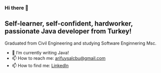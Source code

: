 ### Hi there 👋

Self-learner, self-confident, hardworker, passionate Java developer from Turkey!
--
Graduated from Civil Engineering and studying Software Enginnering Msc.


- 🌱 I’m currently writing Java!
- 📫 How to reach me: arifuysalcbu@gmail.com
- 📫 How to find me: 
 [LinkedIn](https://www.linkedin.com/in/arifuysall/)

